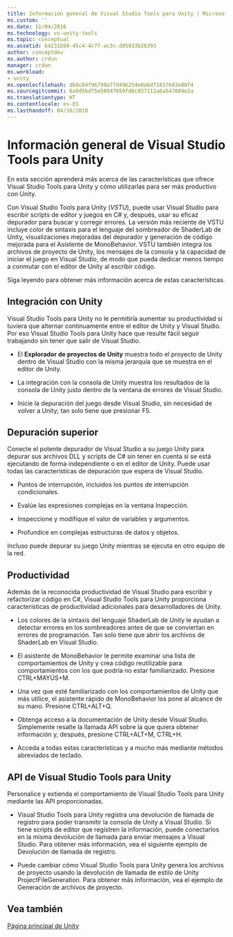 ```yaml
---
title: Información general de Visual Studio Tools para Unity | Microsoft Docs
ms.custom: ''
ms.date: 11/04/2016
ms.technology: vs-unity-tools
ms.topic: conceptual
ms.assetid: b4231bb9-45c4-4c77-ac3c-d05033b26393
author: conceptdev
ms.author: crdun
manager: crdun
ms.workload:
- unity
ms.openlocfilehash: db0c84f96799a77d49b254e0a6df1837683e80f4
ms.sourcegitcommit: 6a9d5bd75e50947659fd6c837111a6a547884e2a
ms.translationtype: HT
ms.contentlocale: es-ES
ms.lasthandoff: 04/16/2018
---
```

# <a name="overview-of-visual-studio-tools-for-unity"></a>Información general de Visual Studio Tools para Unity
En esta sección aprenderá más acerca de las características que ofrece Visual Studio Tools para Unity y cómo utilizarlas para ser más productivo con Unity.

 Con Visual Studio Tools para Unity (*VSTU*), puede usar Visual Studio para escribir scripts de editor y juegos en C# y, después, usar su eficaz depurador para buscar y corregir errores. La versión más reciente de VSTU incluye color de sintaxis para el lenguaje del sombreador de ShaderLab de Unity, visualizaciones mejoradas del depurador y generación de código mejorada para el Asistente de MonoBehavior. VSTU también integra los archivos de proyecto de Unity, los mensajes de la consola y la capacidad de iniciar el juego en Visual Studio, de modo que pueda dedicar menos tiempo a conmutar con el editor de Unity al escribir código.

 Siga leyendo para obtener más información acerca de estas características.

## <a name="integration-with-unity"></a>Integración con Unity
 Visual Studio Tools para Unity no le permitiría aumentar su productividad si tuviera que alternar continuamente entre el editor de Unity y Visual Studio. Por eso Visual Studio Tools para Unity hace que resulte fácil seguir trabajando sin tener que salir de Visual Studio.

-   El **Explorador de proyectos de Unity** muestra todo el proyecto de Unity dentro de Visual Studio con la misma jerarquía que se muestra en el editor de Unity.

-   La integración con la consola de Unity muestra los resultados de la consola de Unity justo dentro de la ventana de errores de Visual Studio.

-   Inicie la depuración del juego desde Visual Studio, sin necesidad de volver a Unity; tan solo tiene que presionar F5.

## <a name="superior-debugging"></a>Depuración superior
 Conecte el potente depurador de Visual Studio a su juego Unity para depurar sus archivos DLL y scripts de C# sin tener en cuenta si se está ejecutando de forma independiente o en el editor de Unity. Puede usar todas las características de depuración que espera de Visual Studio.

-   Puntos de interrupción, incluidos los puntos de interrupción condicionales.

-   Evalúe las expresiones complejas en la ventana Inspección.

-   Inspeccione y modifique el valor de variables y argumentos.

-   Profundice en complejas estructuras de datos y objetos.

 Incluso puede depurar su juego Unity mientras se ejecuta en otro equipo de la red.

## <a name="productivity"></a>Productividad
 Además de la reconocida productividad de Visual Studio para escribir y refactorizar código en C#, Visual Studio Tools para Unity proporciona características de productividad adicionales para desarrolladores de Unity.

-   Los colores de la sintaxis del lenguaje ShaderLab de Unity le ayudan a detectar errores en los sombreadores antes de que se conviertan en errores de programación. Tan solo tiene que abrir los archivos de ShaderLab en Visual Studio.

-   El asistente de MonoBehavior le permite examinar una lista de comportamientos de Unity y crea código reutilizable para comportamientos con los que podría no estar familiarizado. Presione CTRL+MAYÚS+M.

-   Una vez que esté familiarizado con los comportamientos de Unity que más utilice, el asistente rápido de MonoBehavior los pone al alcance de su mano. Presione CTRL+ALT+Q.

-   Obtenga acceso a la documentación de Unity desde Visual Studio. Simplemente resalte la llamada API sobre la que quiera obtener información y, después, presione CTRL+ALT+M, CTRL+H.

-   Acceda a todas estas características y a mucho más mediante métodos abreviados de teclado.

## <a name="visual-studio-tools-for-unity-api"></a>API de Visual Studio Tools para Unity
 Personalice y extienda el comportamiento de Visual Studio Tools para Unity mediante las API proporcionadas.

-   Visual Studio Tools para Unity registra una devolución de llamada de registro para poder transmitir la consola de Unity a Visual Studio. Si tiene scripts de editor que registren la información, puede conectarlos en la misma devolución de llamada para enviar mensajes a Visual Studio. Para obtener más información, vea el siguiente ejemplo de Devolución de llamada de registro.

-   Puede cambiar cómo Visual Studio Tools para Unity genera los archivos de proyecto usando la devolución de llamada de estilo de Unity ProjectFileGeneration. Para obtener más información, vea el ejemplo de Generación de archivos de proyecto.

## <a name="see-also"></a>Vea también
 [Página principal de Unity](http://unity3d.com)
